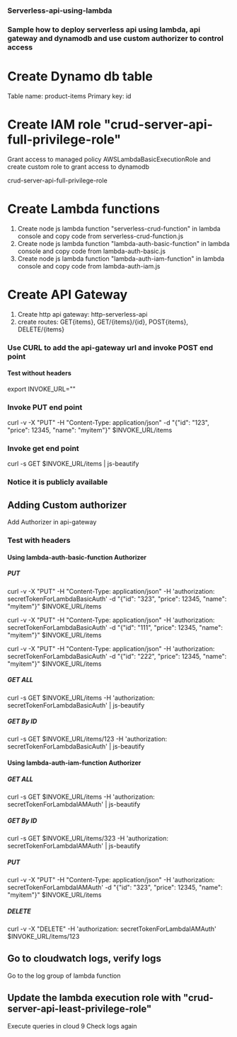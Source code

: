### Serverless-api-using-lambda
### Sample how to deploy serverless api using lambda, api gateway and dynamodb and use custom authorizer to control access

# Create Dynamo db table 
Table name: product-items
Primary key: id

# Create IAM role "crud-server-api-full-privilege-role"
Grant access to managed policy AWSLambdaBasicExecutionRole and create custom role to grant access to dynamodb 

crud-server-api-full-privilege-role


# Create Lambda functions

1. Create node js lambda function "serverless-crud-function" in lambda console and copy code from serverless-crud-function.js
2. Create node js lambda function "lambda-auth-basic-function" in lambda console and copy code from lambda-auth-basic.js
3. Create node js lambda function "lambda-auth-iam-function" in lambda console and copy code from lambda-auth-iam.js

# Create API Gateway

1. Create http api gateway: http-serverless-api
2. create routes: GET{items}, GET/{items}/{id}, POST{items}, DELETE/{items}

### Use CURL to add the api-gateway url and invoke POST end point
#### Test without headers

export INVOKE_URL="<URL OF APIGATEWAY>"
  
### Invoke PUT end point    
curl -v -X "PUT" -H "Content-Type: application/json" -d "{\"id\": \"123\", \"price\": 12345, \"name\": \"myitem\"}" $INVOKE_URL/items    
  
### Invoke get end point
curl -s GET $INVOKE_URL/items | js-beautify 
  
### Notice it is publicly available
  
  
## Adding Custom authorizer  
  Add Authorizer in api-gateway
  
### Test with headers
  
#### Using lambda-auth-basic-function Authorizer 
    
##### PUT       
curl -v -X "PUT" -H "Content-Type: application/json" -H 'authorization: secretTokenForLambdaBasicAuth' -d "{\"id\": \"323\", \"price\": 12345, \"name\": \"myitem\"}" $INVOKE_URL/items 

curl -v -X "PUT" -H "Content-Type: application/json" -H 'authorization: secretTokenForLambdaBasicAuth' -d "{\"id\": \"111\", \"price\": 12345, \"name\": \"myitem\"}" $INVOKE_URL/items

curl -v -X "PUT" -H "Content-Type: application/json" -H 'authorization: secretTokenForLambdaBasicAuth' -d "{\"id\": \"222\", \"price\": 12345, \"name\": \"myitem\"}" $INVOKE_URL/items  
  
##### GET ALL  
curl -s GET $INVOKE_URL/items -H 'authorization: secretTokenForLambdaBasicAuth' | js-beautify
  
##### GET By ID
curl -s GET $INVOKE_URL/items/123 -H 'authorization: secretTokenForLambdaBasicAuth' | js-beautify
    
#### Using lambda-auth-iam-function Authorizer     

##### GET ALL    
curl -s GET $INVOKE_URL/items -H 'authorization: secretTokenForLambdaIAMAuth' | js-beautify
  
##### GET By ID    
curl -s GET $INVOKE_URL/items/323 -H 'authorization: secretTokenForLambdaIAMAuth' | js-beautify
  
##### PUT       
curl -v -X "PUT" -H "Content-Type: application/json" -H 'authorization: secretTokenForLambdaIAMAuth' -d "{\"id\": \"323\", \"price\": 12345, \"name\": \"myitem\"}" $INVOKE_URL/items
  
##### DELETE
curl -v -X "DELETE" -H 'authorization: secretTokenForLambdaIAMAuth' $INVOKE_URL/items/123  
  
## Go to cloudwatch logs, verify logs
 Go to the log group of lambda function
  
## Update the lambda execution role with "crud-server-api-least-privilege-role"
Execute queries in cloud 9
Check logs again
  
  

